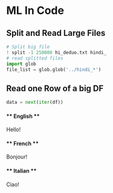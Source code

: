 # ML In Code

## Split and Read Large Files

```py
# Split big file
! split -1 250000 hi_deduo.txt hindi_
# read splitted files
import glob
file_list = glob.glob('../hindi_*')
```

## Read one Row of a big DF

```py
data = next(iter(df))
```

<!-- tabs:start -->

#### ** English **

Hello!

#### ** French **

Bonjour!

#### ** Italian **

Ciao!

<!-- tabs:end -->
